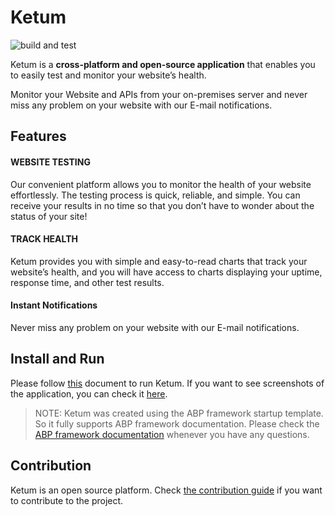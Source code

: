 # Ketum
![build and test](https://github.com/berkansasmaz/ketum/workflows/build%20and%20test/badge.svg)

Ketum is a **cross-platform and open-source application** that enables you to easily test and monitor your website’s health.

Monitor your Website and APIs from your on-premises server and never miss any problem on your website with our E-mail notifications.

## Features


#### WEBSITE TESTING
Our convenient platform allows you to monitor the health of your website effortlessly. The testing process is quick, reliable, and simple. You can receive your results in no time so that you don’t have to wonder about the status of your site!

#### TRACK HEALTH

Ketum provides you with simple and easy-to-read charts that track your website’s health, and you will have access to charts displaying your uptime, response time, and other test results.

#### Instant Notifications

Never miss any problem on your website with our E-mail notifications.

## Install and Run

Please follow [this](./docs/Get-Started/getting-started.md) document to run Ketum. If you want to see screenshots of the application, you can check it [here](https://github.com/berkansasmaz/ketum/blob/master/docs/ScreenShots/Index.md).

> NOTE: Ketum was created using the ABP framework startup template. So it fully supports ABP framework documentation. Please check the [ABP framework documentation](https://docs.abp.io/en/abp/latest) whenever you have any questions.

## Contribution

Ketum is an open source platform. Check [the contribution guide](docs/Contribution/Index.md) if you want to contribute to the project.
